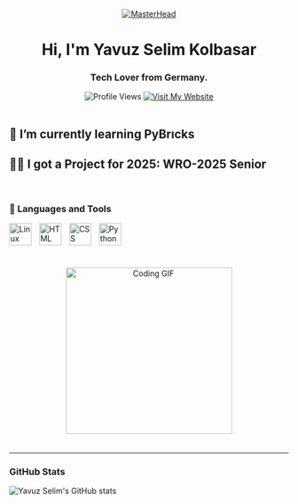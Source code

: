 <!-- Banner -->
<div align="center">
  <a href="https://yavuzselimkolbasar.io">
    <img src="https://c.tenor.com/XgAG1LXjpcYAAAAd/apartamento-qualquer-banner-banner.gif" alt="MasterHead">
  </a>
</div>

<!-- Title and Subtitle -->
<h1 align="center">Hi, I'm Yavuz Selim Kolbasar</h1>
<h3 align="center">Tech Lover from Germany.</h3>

<!-- Profile Views & Website Badges -->
<div align="center">
  <img src="https://komarev.com/ghpvc/?username=yavuzselimkolbasar&style=for-the-badge" alt="Profile Views" />
  <a href="https://yavuzselimkolbasar.com">
    <img src="https://img.shields.io/badge/Visit-My%20Website-blue?style=for-the-badge" alt="Visit My Website" />
  </a>
</div>

<br>

<!-- H2 Headings for Current Learning & Project -->
<h2>🌱 I’m currently learning <strong>PyBrıcks</strong></h2>
<h2>👨‍💻 I got a Project for 2025: <strong>WRO-2025 Senior</strong></h2>

<br>

<!-- Languages and Tools -->
### 🧰 Languages and Tools
<img alt="Linux" width="40px" src="https://cdn.jsdelivr.net/gh/devicons/devicon/icons/linux/linux-original.svg" style="padding-right:10px;" />
<img alt="HTML" width="40px" src="https://cdn.jsdelivr.net/gh/devicons/devicon/icons/html5/html5-plain.svg" style="padding-right:10px;" />
<img alt="CSS" width="40px" src="https://cdn.jsdelivr.net/gh/devicons/devicon/icons/css3/css3-plain.svg" style="padding-right:10px;" />
<img alt="Python" width="40px" src="https://cdn.jsdelivr.net/gh/devicons/devicon/icons/python/python-plain.svg" style="padding-right:10px;" />
<br><br>

<!-- Centered GIF (Optional) -->
<div align="center">
  <img alt="Coding GIF" width="300" src="https://adeels.ca/assets/images/github.gif" style="padding:20px;" />
</div>

---

<!-- GitHub Stats -->
### GitHub Stats
![Yavuz Selim's GitHub stats](https://github-readme-stats.vercel.app/api?username=yavuzselimkolbasar&hide=contribs,prs_icons=true&theme=radical)
